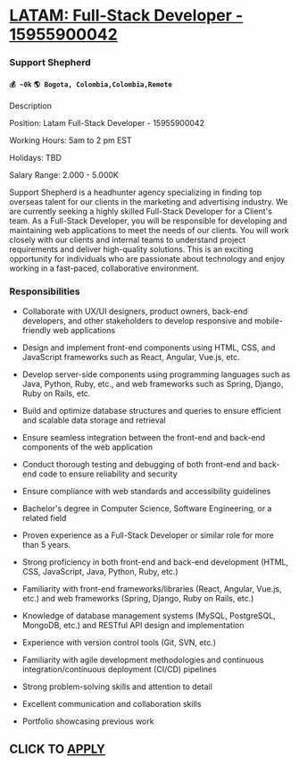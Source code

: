 # [LATAM: Full-Stack Developer - 15955900042](https://www.remotewlb.com/apply/latam-full-stack-developer-15955900042)  
### Support Shepherd  
#### `💰 ~0k` `🌎 Bogota, Colombia,Colombia,Remote`  

Description

Position: Latam Full-Stack Developer - 15955900042

Working Hours: 5am to 2 pm EST  

Holidays: TBD

Salary Range: 2.000 - 5.000K

Support Shepherd is a headhunter agency specializing in finding top overseas talent for our clients in the marketing and advertising industry. We are currently seeking a highly skilled Full-Stack Developer for a Client's team. As a Full-Stack Developer, you will be responsible for developing and maintaining web applications to meet the needs of our clients. You will work closely with our clients and internal teams to understand project requirements and deliver high-quality solutions. This is an exciting opportunity for individuals who are passionate about technology and enjoy working in a fast-paced, collaborative environment.

### Responsibilities

  * Collaborate with UX/UI designers, product owners, back-end developers, and other stakeholders to develop responsive and mobile-friendly web applications
  * Design and implement front-end components using HTML, CSS, and JavaScript frameworks such as React, Angular, Vue.js, etc.
  * Develop server-side components using programming languages such as Java, Python, Ruby, etc., and web frameworks such as Spring, Django, Ruby on Rails, etc.
  * Build and optimize database structures and queries to ensure efficient and scalable data storage and retrieval
  * Ensure seamless integration between the front-end and back-end components of the web application
  * Conduct thorough testing and debugging of both front-end and back-end code to ensure reliability and security
  * Ensure compliance with web standards and accessibility guidelines

  * Bachelor's degree in Computer Science, Software Engineering, or a related field
  * Proven experience as a Full-Stack Developer or similar role for more than 5 years.
  * Strong proficiency in both front-end and back-end development (HTML, CSS, JavaScript, Java, Python, Ruby, etc.)
  * Familiarity with front-end frameworks/libraries (React, Angular, Vue.js, etc.) and web frameworks (Spring, Django, Ruby on Rails, etc.)
  * Knowledge of database management systems (MySQL, PostgreSQL, MongoDB, etc.) and RESTful API design and implementation
  * Experience with version control tools (Git, SVN, etc.)
  * Familiarity with agile development methodologies and continuous integration/continuous deployment (CI/CD) pipelines
  * Strong problem-solving skills and attention to detail
  * Excellent communication and collaboration skills
  * Portfolio showcasing previous work

  
## CLICK TO [APPLY](https://www.remotewlb.com/apply/latam-full-stack-developer-15955900042)

